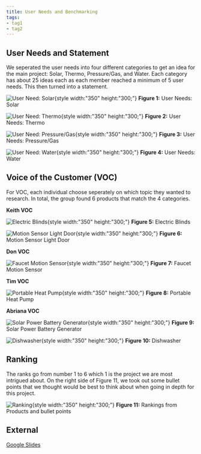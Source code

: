 ```yaml
---
title: User Needs and Benchmarking
tags:
- tag1
- tag2
---
```




## User Needs and Statement

We seperated the user needs into four different categories to get an idea for the main project: Solar, Thermo, Pressure/Gas, and Water. Each category has about 25 ideas each as each member reached a minimum of 5 user needs. This then turned into a statement.

![User Need: Solar](https://raw.githubusercontent.com/EGR304-2025-F-105/Team105.github.io/refs/heads/main/docs/image/UBNI1.pdf%20(1).png){style width:"350" height:"300;"}
**Figure 1:** User Needs: Solar 

![User Need: Thermo](https://raw.githubusercontent.com/EGR304-2025-F-105/Team105.github.io/refs/heads/main/docs/image/UBNI2.png){style width:"350" height:"300;"}
**Figure 2:** User Needs: Thermo

![User Need: Pressure/Gas](https://raw.githubusercontent.com/EGR304-2025-F-105/Team105.github.io/refs/heads/main/docs/image/UBNI3.png){style width:"350" height:"300;"}
**Figure 3:** User Needs: Pressure/Gas

![User Need: Water](https://raw.githubusercontent.com/EGR304-2025-F-105/Team105.github.io/refs/heads/main/docs/image/UBNI4.png){style width:"350" height:"300;"}
**Figure 4:** User Needs: Water


## Voice of the Customer (VOC) 

For VOC, each individual choose seperately on which topic they wanted to research. In total, the group found 6 products that match the 4 categories.

**Keith VOC**

![Electric Blinds](https://raw.githubusercontent.com/EGR304-2025-F-105/Team105.github.io/refs/heads/main/docs/image/UBNI5.png){style width:"350" height:"300;"}
**Figure 5:** Electric Blinds

![Motion Sensor Light Door](https://raw.githubusercontent.com/EGR304-2025-F-105/Team105.github.io/refs/heads/main/docs/image/UBNI7.png){style width:"350" height:"300;"}
**Figure 6:** Motion Sensor Light Door

**Don VOC**

![Faucet Motion Sensor](https://raw.githubusercontent.com/EGR304-2025-F-105/Team105.github.io/refs/heads/main/docs/image/UBNI6.png){style width:"350" height:"300;"}
**Figure 7:** Faucet Motion Sensor

 **Tim VOC**

![Portable Heat Pump](https://raw.githubusercontent.com/EGR304-2025-F-105/Team105.github.io/refs/heads/main/docs/image/UBNI10.png){style width:"350" height:"300;"}
**Figure 8:** Portable Heat Pump

 **Abriana VOC**

![Solar Power Battery Generator](https://raw.githubusercontent.com/EGR304-2025-F-105/Team105.github.io/refs/heads/main/docs/image/UBNI8.png){style width:"350" height:"300;"}
**Figure 9:** Solar Power Battery Generator

![Dishwasher](https://raw.githubusercontent.com/EGR304-2025-F-105/Team105.github.io/refs/heads/main/docs/image/UBNI9.png){style width:"350" height:"300;"}
**Figure 10:** Dishwasher


## Ranking

The ranks go from number 1 to 6 which 1 is the project we are most intrigued about. On the right side of Figure 11, we took out some bullet points that we thought would be best to think about when going in depth for this project. 

![Ranking](https://raw.githubusercontent.com/EGR304-2025-F-105/Team105.github.io/refs/heads/main/docs/image/UBNI11.png){style width:"350" height:"300;"}
**Figure 11:** Rankings from Products and bullet points

## External
[Google Slides](https://docs.google.com/presentation/d/1nTBhOSeBstGCxLWvoUxc8k1hHUG6KRPD8vXOxXXDTHM/edit?usp=sharing)
